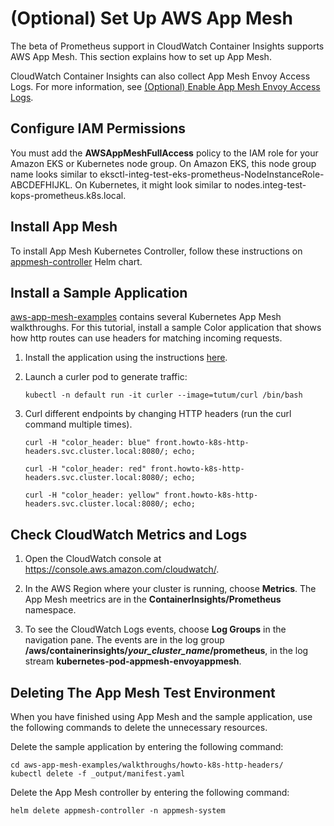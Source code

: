 # \(Optional\) Set Up AWS App Mesh<a name="ContainerInsights-Prometheus-Sample-Workloads-appmesh"></a>

The beta of Prometheus support in CloudWatch Container Insights supports AWS App Mesh\. This section explains how to set up App Mesh\.

CloudWatch Container Insights can also collect App Mesh Envoy Access Logs\. For more information, see [\(Optional\) Enable App Mesh Envoy Access Logs](ContainerInsights-Prometheus-Sample-Workloads-appmesh-envoy.md)\. 

## Configure IAM Permissions<a name="ContainerInsights-Prometheus-Sample-Workloads-appmesh-iam"></a>

You must add the **AWSAppMeshFullAccess** policy to the IAM role for your Amazon EKS or Kubernetes node group\. On Amazon EKS, this node group name looks similar to eksctl\-integ\-test\-eks\-prometheus\-NodeInstanceRole\-ABCDEFHIJKL\. On Kubernetes, it might look similar to nodes\.integ\-test\-kops\-prometheus\.k8s\.local\.

## Install App Mesh<a name="ContainerInsights-Prometheus-Sample-Workloads-appmesh-install"></a>

To install App Mesh Kubernetes Controller, follow these instructions on [appmesh-controller](https://github.com/aws/eks-charts/tree/master/stable/appmesh-controller#app-mesh-controller) Helm chart\.


## Install a Sample Application<a name="ContainerInsights-Prometheus-Sample-Workloads-appmesh-app-install"></a>

[aws-app-mesh-examples](https://github.com/aws/aws-app-mesh-examples) contains several Kubernetes App Mesh walkthroughs. For this tutorial, install a sample Color application that shows how http routes can use headers for matching incoming requests\.

1. Install the application using the instructions [here](https://github.com/aws/aws-app-mesh-examples/tree/master/walkthroughs/howto-k8s-http-headers)\.

1. Launch a curler pod to generate traffic:

    ```
    kubectl -n default run -it curler --image=tutum/curl /bin/bash
    ```
1. Curl different endpoints by changing HTTP headers (run the curl command multiple times)\.

    ```
    curl -H "color_header: blue" front.howto-k8s-http-headers.svc.cluster.local:8080/; echo;
    ```

    ```
    curl -H "color_header: red" front.howto-k8s-http-headers.svc.cluster.local:8080/; echo;
    ```

    ```
    curl -H "color_header: yellow" front.howto-k8s-http-headers.svc.cluster.local:8080/; echo;
    ```

## Check CloudWatch Metrics and Logs<a name="ContainerInsights-Prometheus-Sample-Workloads-appmesh-cw-check"></a>

1. Open the CloudWatch console at [https://console\.aws\.amazon\.com/cloudwatch/](https://console.aws.amazon.com/cloudwatch/)\.

1. In the AWS Region where your cluster is running, choose **Metrics**\. The App Mesh meetrics are in the **ContainerInsights/Prometheus** namespace\.

1. To see the CloudWatch Logs events, choose **Log Groups** in the navigation pane\. The events are in the log group **/aws/containerinsights/*your\_cluster\_name*/prometheus**, in the log stream **kubernetes\-pod\-appmesh\-envoyappmesh**\.

## Deleting The App Mesh Test Environment<a name="ContainerInsights-Prometheus-Sample-Workloads-appmesh-cleanup"></a>

When you have finished using App Mesh and the sample application, use the following commands to delete the unnecessary resources\.

Delete the sample application by entering the following command:

```
cd aws-app-mesh-examples/walkthroughs/howto-k8s-http-headers/
kubectl delete -f _output/manifest.yaml
```

Delete the App Mesh controller by entering the following command:

```
helm delete appmesh-controller -n appmesh-system
```

